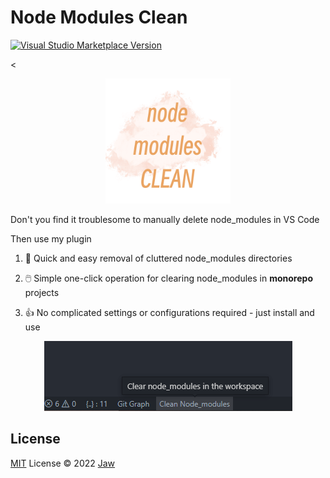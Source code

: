 # Node Modules Clean

<a href="https://marketplace.visualstudio.com/items?itemName=Jaw.node-modules-clean" target="__blank"><img src="https://img.shields.io/visual-studio-marketplace/v/Jaw.node-modules-clean.svg?label=VS%20Code%20Marketplace&logo=visual-studio-code" alt="Visual Studio Marketplace Version" /></a>

<<p align="center">
  <img src="./res/icon.png" height="200px"/>
</p>

Don't you find it troublesome to manually delete node_modules in VS Code

Then use my plugin

1. 🚀 Quick and easy removal of cluttered node_modules directories
  
2. 🖱️ Simple one-click operation for clearing node_modules in **monorepo** projects
   
3. 👍 No complicated settings or configurations required - just install and use

<p align="center">
  <img src="./res/about.png" />
</p>

## License

[MIT](./LICENSE) License © 2022 [Jaw](https://github.com/jaw52)
